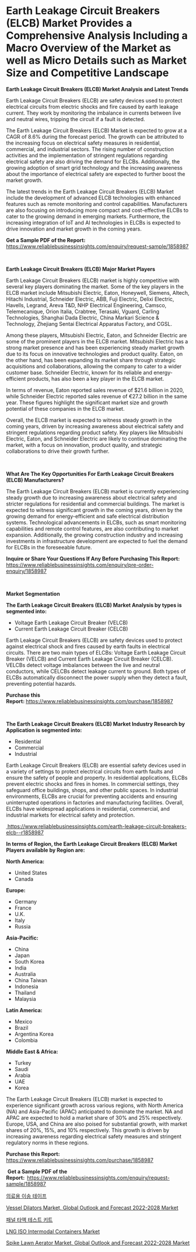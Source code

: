 <p><h1>Earth Leakage Circuit Breakers (ELCB) Market Provides a Comprehensive Analysis Including a Macro Overview of the Market as well as Micro Details such as Market Size and Competitive Landscape</h1></p><p><strong>Earth Leakage Circuit Breakers (ELCB) Market Analysis and Latest Trends</strong></p>
<p><p>Earth Leakage Circuit Breakers (ELCB) are safety devices used to protect electrical circuits from electric shocks and fire caused by earth leakage current. They work by monitoring the imbalance in currents between live and neutral wires, tripping the circuit if a fault is detected.</p><p>The Earth Leakage Circuit Breakers (ELCB) Market is expected to grow at a CAGR of 8.6% during the forecast period. The growth can be attributed to the increasing focus on electrical safety measures in residential, commercial, and industrial sectors. The rising number of construction activities and the implementation of stringent regulations regarding electrical safety are also driving the demand for ELCBs. Additionally, the growing adoption of smart grid technology and the increasing awareness about the importance of electrical safety are expected to further boost the market growth.</p><p>The latest trends in the Earth Leakage Circuit Breakers (ELCB) Market include the development of advanced ELCB technologies with enhanced features such as remote monitoring and control capabilities. Manufacturers are also focusing on introducing more compact and cost-effective ELCBs to cater to the growing demand in emerging markets. Furthermore, the increasing integration of IoT and AI technologies in ELCBs is expected to drive innovation and market growth in the coming years.</p></p>
<p><strong>Get a Sample PDF of the Report:&nbsp;</strong> <a href="https://www.reliablebusinessinsights.com/enquiry/request-sample/1858987">https://www.reliablebusinessinsights.com/enquiry/request-sample/1858987</a></p>
<p>&nbsp;</p>
<p><strong>Earth Leakage Circuit Breakers (ELCB) Major Market Players</strong></p>
<p><p>Earth Leakage Circuit Breakers (ELCB) market is highly competitive with several key players dominating the market. Some of the key players in the ELCB market include Mitsubishi Electric, Eaton, Honeywell, Siemens, Altech, Hitachi Industrial, Schneider Electric, ABB, Fuji Electric, Delixi Electric, Havells, Legrand, Areva T&D, NHP Electrical Engineering, Camsco, Telemecanique, Orion Italia, Crabtree, Terasaki, Vguard, Carling Technologies, Shanghai Dada Electric, China Markari Science & Technology, Zhejiang Sentai Electrical Apparatus Factory, and CGSL.</p><p>Among these players, Mitsubishi Electric, Eaton, and Schneider Electric are some of the prominent players in the ELCB market. Mitsubishi Electric has a strong market presence and has been experiencing steady market growth due to its focus on innovative technologies and product quality. Eaton, on the other hand, has been expanding its market share through strategic acquisitions and collaborations, allowing the company to cater to a wider customer base. Schneider Electric, known for its reliable and energy-efficient products, has also been a key player in the ELCB market.</p><p>In terms of revenue, Eaton reported sales revenue of $21.6 billion in 2020, while Schneider Electric reported sales revenue of €27.2 billion in the same year. These figures highlight the significant market size and growth potential of these companies in the ELCB market.</p><p>Overall, the ELCB market is expected to witness steady growth in the coming years, driven by increasing awareness about electrical safety and stringent regulations regarding product safety. Key players like Mitsubishi Electric, Eaton, and Schneider Electric are likely to continue dominating the market, with a focus on innovation, product quality, and strategic collaborations to drive their growth further.</p></p>
<p>&nbsp;</p>
<p><strong>What Are The Key Opportunities For Earth Leakage Circuit Breakers (ELCB) Manufacturers?</strong></p>
<p><p>The Earth Leakage Circuit Breakers (ELCB) market is currently experiencing steady growth due to increasing awareness about electrical safety and stricter regulations for residential and commercial buildings. The market is expected to witness significant growth in the coming years, driven by the growing demand for energy-efficient and safe electrical distribution systems. Technological advancements in ELCBs, such as smart monitoring capabilities and remote control features, are also contributing to market expansion. Additionally, the growing construction industry and increasing investments in infrastructure development are expected to fuel the demand for ELCBs in the foreseeable future.</p></p>
<p><strong>Inquire or Share Your Questions If Any Before Purchasing This Report:</strong> <a href="https://www.reliablebusinessinsights.com/enquiry/pre-order-enquiry/1858987">https://www.reliablebusinessinsights.com/enquiry/pre-order-enquiry/1858987</a></p>
<p>&nbsp;</p>
<p><strong>Market Segmentation</strong></p>
<p><strong>The Earth Leakage Circuit Breakers (ELCB) Market Analysis by types is segmented into:</strong></p>
<p><ul><li>Voltage Earth Leakage Circuit Breaker (VELCB)</li><li>Current Earth Leakage Circuit Breaker (CELCB)</li></ul></p>
<p><p>Earth Leakage Circuit Breakers (ELCB) are safety devices used to protect against electrical shock and fires caused by earth faults in electrical circuits. There are two main types of ELCBs: Voltage Earth Leakage Circuit Breaker (VELCB) and Current Earth Leakage Circuit Breaker (CELCB). VELCBs detect voltage imbalances between the live and neutral conductors, while CELCBs detect leakage current to ground. Both types of ELCBs automatically disconnect the power supply when they detect a fault, preventing potential hazards.</p></p>
<p><strong>Purchase this Report:&nbsp;</strong><a href="https://www.reliablebusinessinsights.com/purchase/1858987">https://www.reliablebusinessinsights.com/purchase/1858987</a></p>
<p>&nbsp;</p>
<p><strong>The Earth Leakage Circuit Breakers (ELCB) Market Industry Research by Application is segmented into:</strong></p>
<p><ul><li>Residential</li><li>Commercial</li><li>Industrial</li></ul></p>
<p><p>Earth Leakage Circuit Breakers (ELCB) are essential safety devices used in a variety of settings to protect electrical circuits from earth faults and ensure the safety of people and property. In residential applications, ELCBs prevent electric shocks and fires in homes. In commercial settings, they safeguard office buildings, shops, and other public spaces. In industrial environments, ELCBs are crucial for preventing accidents and ensuring uninterrupted operations in factories and manufacturing facilities. Overall, ELCBs have widespread applications in residential, commercial, and industrial markets for electrical safety and protection.</p></p>
<p><a href="https://www.reliablebusinessinsights.com/earth-leakage-circuit-breakers-elcb--r1858987">&nbsp;https://www.reliablebusinessinsights.com/earth-leakage-circuit-breakers-elcb--r1858987</a></p>
<p><strong>In terms of Region, the Earth Leakage Circuit Breakers (ELCB) Market Players available by Region are:</strong></p>
<p>
    <p> <strong> North America: </strong>
        <ul>
            <li>United States</li>
            <li>Canada</li>
        </ul>
        </p> 
    <p> <strong> Europe: </strong>
        <ul>
            <li>Germany</li>
            <li>France</li>
            <li>U.K.</li>
            <li>Italy</li>
            <li>Russia</li>
        </ul>
        </p> 
    <p> <strong> Asia-Pacific: </strong>
        <ul>
            <li>China</li>
            <li>Japan</li>
            <li>South Korea</li>
            <li>India</li>
            <li>Australia</li>
            <li>China Taiwan</li>
            <li>Indonesia</li>
            <li>Thailand</li>
            <li>Malaysia</li>
        </ul>
        </p> 
    <p> <strong> Latin America: </strong>
        <ul>
            <li>Mexico</li>
            <li>Brazil</li>
            <li>Argentina Korea</li>
            <li>Colombia</li>
        </ul>
        </p> 
    <p> <strong> Middle East & Africa: </strong>
        <ul>
            <li>Turkey</li>
            <li>Saudi</li>
            <li>Arabia</li>
            <li>UAE</li>
            <li>Korea</li>
        </ul>
    </p>
    </p>
<p><p>The Earth Leakage Circuit Breakers (ELCB) market is expected to experience significant growth across various regions, with North America (NA) and Asia-Pacific (APAC) anticipated to dominate the market. NA and APAC are expected to hold a market share of 30% and 25% respectively. Europe, USA, and China are also poised for substantial growth, with market shares of 20%, 15%, and 10% respectively. This growth is driven by increasing awareness regarding electrical safety measures and stringent regulatory norms in these regions.</p></p>
<p><strong>Purchase this Report: </strong><a href="https://www.reliablebusinessinsights.com/purchase/1858987">https://www.reliablebusinessinsights.com/purchase/1858987</a></p>
<p>&nbsp;<strong>Get a Sample PDF of the Report:&nbsp;&nbsp;</strong><a href="https://www.reliablebusinessinsights.com/enquiry/request-sample/1858987">https://www.reliablebusinessinsights.com/enquiry/request-sample/1858987</a></p>
<p><strong></strong></p>
<p><p><a href="https://github.com/victorsharp87978/Market-Research-Report-List-1/blob/main/9564585177053.md">의료용 이송 테이프</a></p><p><a href="https://www.linkedin.com/pulse/global-vessel-dilators-market-outlook-forecast-2022-2028-0hquf?trackingId=qq%2BUZXX49Ipg8HMxbDdF2g%3D%3D">Vessel Dilators Market, Global Outlook and Forecast 2022-2028 Market</a></p><p><a href="https://github.com/hasanrajibul387/Market-Research-Report-List-1/blob/main/7953531177054.md">패널 타액 테스트 키트</a></p><p><a href="https://github.com/LeilaniWyman2021/Market-Research-Report-List-1/blob/main/lng-iso-intermodal-containers-market.md">LNG ISO Intermodal Containers Market</a></p><p><a href="https://www.linkedin.com/pulse/spike-lawn-aerator-market-global-outlook-forecast-2022-2028-7e9ce?trackingId=ISMZpdF6fAzEF27EZID3BA%3D%3D">Spike Lawn Aerator Market, Global Outlook and Forecast 2022-2028 Market</a></p></p>